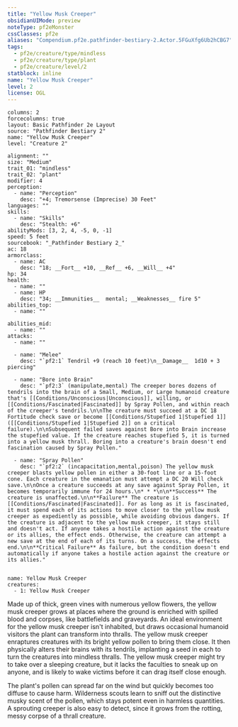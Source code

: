 ```yaml
---
title: "Yellow Musk Creeper"
obsidianUIMode: preview
noteType: pf2eMonster
cssClasses: pf2e
aliases: "Compendium.pf2e.pathfinder-bestiary-2.Actor.5FGuXfg6Ub2hCBG7" 
tags:
  - pf2e/creature/type/mindless
  - pf2e/creature/type/plant
  - pf2e/creature/level/2
statblock: inline
name: "Yellow Musk Creeper"
level: 2
license: OGL
---
```


```statblock
columns: 2
forcecolumns: true
layout: Basic Pathfinder 2e Layout
source: "Pathfinder Bestiary 2"
name: "Yellow Musk Creeper"
level: "Creature 2"

alignment: ""
size: "Medium"
trait_01: "mindless"
trait_02: "plant"
modifier: 4
perception:
  - name: "Perception"
    desc: "+4; Tremorsense (Imprecise) 30 Feet"
languages: ""
skills:
  - name: "Skills"
    desc: "Stealth: +6"
abilityMods: [3, 2, 4, -5, 0, -1]
speed: 5 feet
sourcebook: "_Pathfinder Bestiary 2_"
ac: 18
armorclass:
  - name: AC
    desc: "18; __Fort__ +10, __Ref__ +6, __Will__ +4"
hp: 34
health:
  - name: ""
  - name: HP
    desc: "34; __Immunities__  mental; __Weaknesses__ fire 5"
abilities_top:
  - name: ""

abilities_mid:
  - name: ""
attacks:
  - name: ""

  - name: "Melee"
    desc: "`pf2:1` Tendril +9 (reach 10 feet)\n__Damage__  1d10 + 3 piercing"

  - name: "Bore into Brain"
    desc: "`pf2:3` (manipulate,mental) The creeper bores dozens of tendrils into the brain of a Small, Medium, or Large humanoid creature that's [[Conditions/Unconscious|Unconscious]], willing, or [[Conditions/Fascinated|Fascinated]] by Spray Pollen, and within reach of the creeper's tendrils.\n\nThe creature must succeed at a DC 18 Fortitude check save or become [[Conditions/Stupefied 1|Stupefied 1]] ([[Conditions/Stupefied 1|Stupefied 2]] on a critical failure).\n\nSubsequent failed saves against Bore into Brain increase the stupefied value. If the creature reaches stupefied 5, it is turned into a yellow musk thrall. Boring into a creature's brain doesn't end fascination caused by Spray Pollen."

  - name: "Spray Pollen"
    desc: "`pf2:2` (incapacitation,mental,poison) The yellow musk creeper blasts yellow pollen in either a 30-foot line or a 15-foot cone. Each creature in the emanation must attempt a DC 20 Will check save.\n\nOnce a creature succeeds at any save against Spray Pollen, it becomes temporarily immune for 24 hours.\n* * *\n\n**Success** The creature is unaffected.\n\n**Failure** The creature is [[Conditions/Fascinated|Fascinated]]. For as long as it is fascinated, it must spend each of its actions to move closer to the yellow musk creeper as expediently as possible, while avoiding obvious dangers. If the creature is adjacent to the yellow musk creeper, it stays still and doesn't act. If anyone takes a hostile action against the creature or its allies, the effect ends. Otherwise, the creature can attempt a new save at the end of each of its turns. On a success, the effects end.\n\n**Critical Failure** As failure, but the condition doesn't end automatically if anyone takes a hostile action against the creature or its allies."
 
```

```encounter-table
name: Yellow Musk Creeper
creatures:
  - 1: Yellow Musk Creeper
```



Made up of thick, green vines with numerous yellow flowers, the yellow musk creeper grows at places where the ground is enriched with spilled blood and corpses, like battlefields and graveyards. An ideal environment for the yellow musk creeper isn't inhabited, but draws occasional humanoid visitors the plant can transform into thralls. The yellow musk creeper enraptures creatures with its bright yellow pollen to bring them close. It then physically alters their brains with its tendrils, implanting a seed in each to turn the creatures into mindless thralls. The yellow musk creeper might try to take over a sleeping creature, but it lacks the faculties to sneak up on anyone, and is likely to wake victims before it can drag itself close enough.

The plant's pollen can spread far on the wind but quickly becomes too diffuse to cause harm. Wilderness scouts learn to sniff out the distinctive musky scent of the pollen, which stays potent even in harmless quantities. A sprouting creeper is also easy to detect, since it grows from the rotting, messy corpse of a thrall creature.
